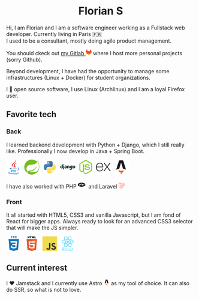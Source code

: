 <h1 align="center"> Florian S</h1>

Hi, I am Florian and I am a software engineer working as a Fullstack web developer. Currently living in Paris 🇫🇷  
I used to be a consultant, mostly doing agile product management.

You should ckeck out <a href="https://gitlab.com/florian-s">my Gitlab <img src="https://github.com/devicons/devicon/blob/master/icons/gitlab/gitlab-original.svg" title="Gitlab"  alt="Gitlab" width="16" height="16"/></a> where I host more personal projects (sorry Github).

Beyond development, I have had the opportunity to manage some infrastructures (Linux + Docker) for student organizations. 

I 💙 open source software, I use Linux (Archlinux) and I am a loyal Firefox user.

## Favorite tech

### Back

I learned backend development with Python + Django, which I still really like. Professionally I now develop in Java + Spring Boot.

<div>
    <img src="https://github.com/devicons/devicon/blob/master/icons/java/java-original.svg" title="Java" alt="Java" width="40" height="40"/>&nbsp;
    <img src="https://github.com/devicons/devicon/blob/master/icons/spring/spring-original.svg" title="Spring" alt="Spring" width="40" height="40"/>&nbsp;
    <img src="https://github.com/devicons/devicon/blob/master/icons/python/python-original.svg" title="Python" alt="Python" width="40" height="40"/>&nbsp;
      <img src="https://github.com/devicons/devicon/blob/master/icons/django/django-plain-wordmark.svg" title="Django" alt="Django" width="40" height="40"/>&nbsp;
  <img src="https://github.com/devicons/devicon/blob/master/icons/nodejs/nodejs-original.svg" title="NodeJS" alt="NodeJS" width="40" height="40"/>&nbsp;
  <img src="https://github.com/devicons/devicon/blob/master/icons/express/express-original.svg" title="Express" alt="Express" width="40" height="40"/>&nbsp;
    <img src="https://github.com/florian-s-code/florian-s-code/blob/main/assets/astro.svg" title="Astro"  alt="Astro" width="40" height="40"/>&nbsp;
</div>

I have also worked with PHP <img src="https://github.com/devicons/devicon/blob/master/icons/php/php-plain.svg" title="PHP" alt="PHP" width="20" height="20"/>&nbsp; and Laravel <img src="https://github.com/florian-s-code/florian-s-code/blob/main/assets/laravel.svg" title="Laravel" alt="Laravel" width="16" height="16"/>&nbsp;


 ### Front
 
 It all started with HTML5, CSS3 and vanilla Javascript, but I am fond of React for bigger apps. Always ready to look for an advanced CSS3 selector that will make the JS simpler.
 
 <div>
    <img src="https://github.com/devicons/devicon/blob/master/icons/css3/css3-plain-wordmark.svg"  title="CSS3" alt="CSS" width="40" height="40"/>&nbsp;
  <img src="https://github.com/devicons/devicon/blob/master/icons/html5/html5-original-wordmark.svg" title="HTML5" alt="HTML" width="40" height="40"/>&nbsp;
    <img src="https://github.com/devicons/devicon/blob/master/icons/javascript/javascript-original.svg" title="JavaScript" alt="JavaScript" width="40" height="40"/>&nbsp;
   <img src="https://github.com/devicons/devicon/blob/master/icons/react/react-original-wordmark.svg" title="React" alt="React" width="40" height="40"/>&nbsp;
 </div>
 
 ## Current interest

I ❤️ Jamstack and I currently use Astro <img src="https://github.com/florian-s-code/florian-s-code/blob/main/assets/astro.svg" title="Astro"  alt="Astro" width="16" height="16"/> as my tool of choice. It can also do SSR, so what is not to love.
